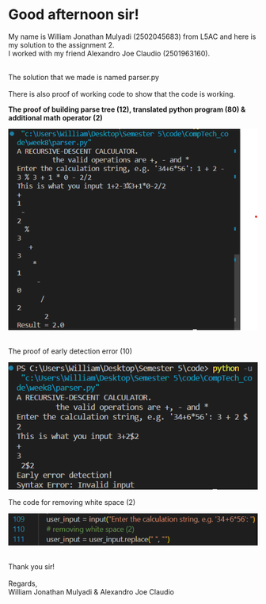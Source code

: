 <h1>Good afternoon sir!</h1>

My name is William Jonathan Mulyadi (2502045683) from L5AC and here is my solution to the assignment 2. <br>
I worked with my friend Alexandro Joe Claudio (2501963160).<br>

<br>
The solution that we made is named parser.py  <br>

<br>
There is also proof of working code to show that the code is working.<br>

<b>The proof of building parse tree (12), translated python program (80) & additional math operator (2)</b>
<p align="left"> <img src="https://github.com/willamjonathan/Compilation_Tech/blob/main/assignment2/poc/assignment2_proof.png" alt="willamjonathan" /> </p>
<br>
The proof of early detection error (10)
<p align="left"> <img src="https://github.com/willamjonathan/Compilation_Tech/blob/main/assignment2/poc/assignment2_proof2.png" alt="willamjonathan" /> </p>
The code for removing white space (2)
<p align="left"> <img src="https://github.com/willamjonathan/Compilation_Tech/blob/main/assignment2/poc/assignment2_whitespace.png" alt="willamjonathan" /> </p>


<br>
Thank you sir!<br>
<br>
Regards, <br>
William Jonathan Mulyadi & Alexandro Joe Claudio<br>
